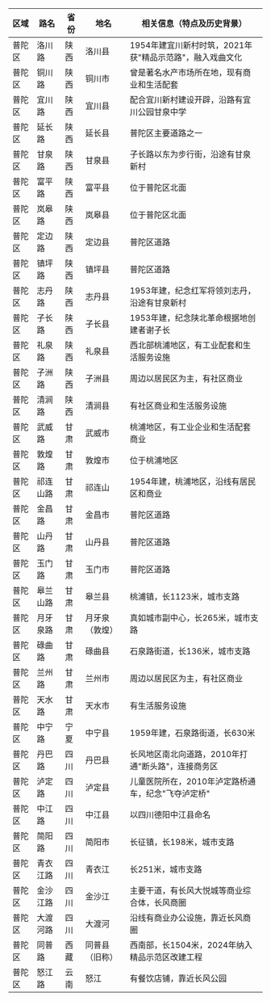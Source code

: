 | 区域 | 路名 | 省份 | 地名 | 相关信息（特点及历史背景） |
|------|------|------|------|---------------------------|
| 普陀区 | 洛川路 | 陕西 | 洛川县 | 1954年建宜川新村时筑，2021年获"精品示范路"，融入戏曲文化 |
| 普陀区 | 铜川路 | 陕西 | 铜川市 | 曾是著名水产市场所在地，现有商业和生活配套 |
| 普陀区 | 宜川路 | 陕西 | 宜川县 | 配合宜川新村建设开辟，沿路有宜川公园甘泉中学 |
| 普陀区 | 延长路 | 陕西 | 延长县 | 普陀区主要道路之一 |
| 普陀区 | 甘泉路 | 陕西 | 甘泉县 | 子长路以东为步行街，沿途有甘泉新村 |
| 普陀区 | 富平路 | 陕西 | 富平县 | 位于普陀区北面 |
| 普陀区 | 岚皋路 | 陕西 | 岚皋县 | 位于普陀区北面 |
| 普陀区 | 定边路 | 陕西 | 定边县 | 普陀区道路 |
| 普陀区 | 镇坪路 | 陕西 | 镇坪县 | 普陀区道路 |
| 普陀区 | 志丹路 | 陕西 | 志丹县 | 1953年建，纪念红军将领刘志丹，沿途有甘泉新村 |
| 普陀区 | 子长路 | 陕西 | 子长县 | 1953年建，纪念陕北革命根据地创建者谢子长 |
| 普陀区 | 礼泉路 | 陕西 | 礼泉县 | 西北部桃浦地区，有工业配套和生活服务设施 |
| 普陀区 | 子洲路 | 陕西 | 子洲县 | 周边以居民区为主，有社区商业 |
| 普陀区 | 清涧路 | 陕西 | 清涧县 | 有社区商业和生活服务设施 |
| 普陀区 | 武威路 | 甘肃 | 武威市 | 桃浦地区，有工业企业和生活配套商业 |
| 普陀区 | 敦煌路 | 甘肃 | 敦煌市 | 位于桃浦地区 |
| 普陀区 | 祁连山路 | 甘肃 | 祁连山 | 1954年建，桃浦地区，沿线有居民区和商业 |
| 普陀区 | 金昌路 | 甘肃 | 金昌市 | 普陀区道路 |
| 普陀区 | 山丹路 | 甘肃 | 山丹县 | 普陀区道路 |
| 普陀区 | 玉门路 | 甘肃 | 玉门市 | 普陀区道路 |
| 普陀区 | 皋兰山路 | 甘肃 | 皋兰县 | 桃浦镇，长1123米，城市支路 |
| 普陀区 | 月牙泉路 | 甘肃 | 月牙泉（敦煌） | 真如城市副中心，长265米，城市支路 |
| 普陀区 | 碌曲路 | 甘肃 | 碌曲县 | 石泉路街道，长136米，城市支路 |
| 普陀区 | 兰州路 | 甘肃 | 兰州市 | 周边以居民区为主，有社区商业 |
| 普陀区 | 天水路 | 甘肃 | 天水市 | 有生活服务设施 |
| 普陀区 | 中宁路 | 宁夏 | 中宁县 | 1959年建，石泉路街道，长630米 |
| 普陀区 | 丹巴路 | 四川 | 丹巴县 | 长风地区南北向道路，2010年打通"断头路"，连接商务区 |
| 普陀区 | 泸定路 | 四川 | 泸定县 | 儿童医院所在，2010年泸定路桥通车，纪念"飞夺泸定桥" |
| 普陀区 | 中江路 | 四川 | 中江县 | 以四川德阳中江县命名 |
| 普陀区 | 简阳路 | 四川 | 简阳市 | 长征镇，长198米，城市支路 |
| 普陀区 | 青衣江路 | 四川 | 青衣江 | 长251米，城市支路 |
| 普陀区 | 金沙江路 | 四川 | 金沙江 | 主要干道，有长风大悦城等商业综合体，长风商圈 |
| 普陀区 | 大渡河路 | 四川 | 大渡河 | 沿线有商业办公设施，靠近长风商圈 |
| 普陀区 | 同普路 | 西藏 | 同普县（旧称） | 西南部，长1504米，2024年纳入精品示范区改建工程 |
| 普陀区 | 怒江路 | 云南 | 怒江 | 有餐饮店铺，靠近长风公园 |
